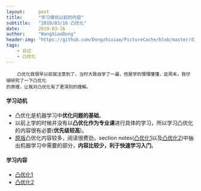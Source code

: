 ```yaml
---
layout:     post
title:      "学习填坑以前的内容"
subtitle:   "2019/03/16 凸优化"
date:       2019-03-16
author:     "WangXiaoDong"
header-img: "https://github.com/Dongzhixiao/PictureCache/blob/master/diaryPic/20190316.jpg?raw=true"
tags:
    - 日记
    - 凸优化
---
```



```
    凸优化我很早以前就注意到了，当时大致自学了一遍，但是学的懵懵懂懂，这周末，我仔细研究了一下凸优化
的原理，让我对凸优化有了更深刻的理解。
```

#### 学习动机 

- 凸优化是机器学习中**优化问题的基础**。
- 以前上学的时候并没有以**凸优化作为专业课**进行具体的学习，所以学习凸优化的内容很有必要(**优先级较高**)。
- <a target='_blank' href='https://web.stanford.edu/~boyd/cvxbook/bv_cvxbook.pdf'>原版</a>凸优化内容较多，阅读很费劲，section notes(<a target='_blank' href='http://cs229.stanford.edu/section/cs229-cvxopt.pdf'>凸优化1</a>以及<a target='_blank' href='http://cs229.stanford.edu/section/cs229-cvxopt.pdf'>凸优化2</a>)中抽出机器学习中需要的部分，**内容比较少，利于快速学习入门**。

#### 学习内容

- <a target='_blank' href='https://kivy-cn.github.io/Stanford-CS-229-CN/#/Markdown/cs229-notes-cvxopt'>凸优化1</a>
- <a target='_blank' href='https://kivy-cn.github.io/Stanford-CS-229-CN/#/Markdown/cs229-notes-cvxopt2'>凸优化2</a>